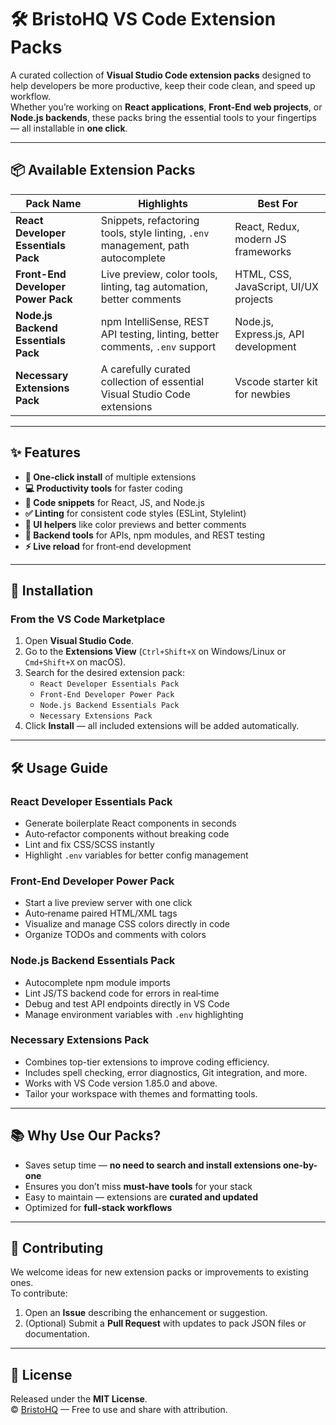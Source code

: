 # 🛠 BristoHQ VS Code Extension Packs

A curated collection of **Visual Studio Code extension packs** designed to help developers be more productive, keep their code clean, and speed up workflow.  
Whether you’re working on **React applications**, **Front-End web projects**, or **Node.js backends**, these packs bring the essential tools to your fingertips — all installable in **one click**.

---

## 📦 Available Extension Packs

| Pack Name | Highlights | Best For |
|-----------|------------|----------|
| **React Developer Essentials Pack** | Snippets, refactoring tools, style linting, `.env` management, path autocomplete | React, Redux, modern JS frameworks |
| **Front-End Developer Power Pack** | Live preview, color tools, linting, tag automation, better comments | HTML, CSS, JavaScript, UI/UX projects |
| **Node.js Backend Essentials Pack** | npm IntelliSense, REST API testing, linting, better comments, `.env` support | Node.js, Express.js, API development |
| **Necessary Extensions Pack** | A carefully curated collection of essential Visual Studio Code extensions | Vscode starter kit for newbies |

---

## ✨ Features

- **📄 One‑click install** of multiple extensions  
- **💻 Productivity tools** for faster coding  
- **🧩 Code snippets** for React, JS, and Node.js  
- **✅ Linting** for consistent code styles (ESLint, Stylelint)  
- **🌈 UI helpers** like color previews and better comments  
- **🔌 Backend tools** for APIs, npm modules, and REST testing  
- **⚡ Live reload** for front‑end development

---

## 🚀 Installation

### From the VS Code Marketplace
1. Open **Visual Studio Code**.
2. Go to the **Extensions View** (`Ctrl+Shift+X` on Windows/Linux or `Cmd+Shift+X` on macOS).
3. Search for the desired extension pack:
   - `React Developer Essentials Pack`  
   - `Front-End Developer Power Pack`  
   - `Node.js Backend Essentials Pack`
   - `Necessary Extensions Pack`
4. Click **Install** — all included extensions will be added automatically.

---

## 🛠 Usage Guide

### React Developer Essentials Pack
- Generate boilerplate React components in seconds
- Auto‑refactor components without breaking code
- Lint and fix CSS/SCSS instantly
- Highlight `.env` variables for better config management

### Front-End Developer Power Pack
- Start a live preview server with one click
- Auto‑rename paired HTML/XML tags
- Visualize and manage CSS colors directly in code
- Organize TODOs and comments with colors

### Node.js Backend Essentials Pack
- Autocomplete npm module imports
- Lint JS/TS backend code for errors in real‑time
- Debug and test API endpoints directly in VS Code
- Manage environment variables with `.env` highlighting

### Necessary Extensions Pack
- Combines top-tier extensions to improve coding efficiency.
- Includes spell checking, error diagnostics, Git integration, and more.
- Works with VS Code version 1.85.0 and above.
- Tailor your workspace with themes and formatting tools.
---

## 📚 Why Use Our Packs?

- Saves setup time — **no need to search and install extensions one-by-one**
- Ensures you don’t miss **must-have tools** for your stack
- Easy to maintain — extensions are **curated and updated**
- Optimized for **full-stack workflows**

---

## 🤝 Contributing

We welcome ideas for new extension packs or improvements to existing ones.  
To contribute:
1. Open an **Issue** describing the enhancement or suggestion.
2. (Optional) Submit a **Pull Request** with updates to pack JSON files or documentation.

---

## 📜 License

Released under the **MIT License**.  
© [BristoHQ](https://bristohq.me) — Free to use and share with attribution.
